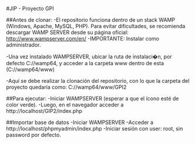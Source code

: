 #JIP - Proyecto GPI

##Antes de clonar:
-El repositorio funciona dentro de un stack WAMP (Windows, Apache, MySQL, PHP). Para evitar dificultades,
se recomienda descargar WAMP SERVER desde su página oficial: http://www.wampserver.com/en/
-IMPORTANTE: Instalar como administrador.

-Una vez instalado WAMPSERVER, ubicar la ruta de instalaci�n, por defecto C://wamp64, y acceder a la carpeta www dentro
de esta (C://wamp64/www)

-Aquí se debe realizar la clonación del repositorio, con lo que la carpeta del proyecto quedaría como: C://wamp64/www/GPI2

##Para ejecutar:
-Iniciar WAMPSERVER (esperar a que el ícono esté de color verde).
-Luego, en el navegador acceder a http://localhost/GIP2/index.php

##Importar base de datos
-Iniciar WAMPSERVER
-Acceder a http://localhost/phpmyadmin/index.php
-Iniciar sesión con user: root, sin password por defecto.
